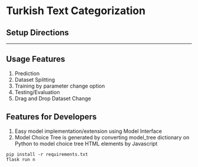 # Turkish Text Categorization


## Setup Directions

---
## Usage Features    

1.  Prediction
2.  Dataset Splitting
3.  Training by parameter change option
4.  Testing/Evaluation
5.  Drag and Drop Dataset Change

## Features for Developers    

1.  Easy model implementation/extension using Model Interface
2.  Model Choice Tree is generated by converting model_tree dictionary on Python to model choice tree HTML elements by Javascript 


<p align="center">
</p>            


    pip install -r requirements.txt
    flask run n
